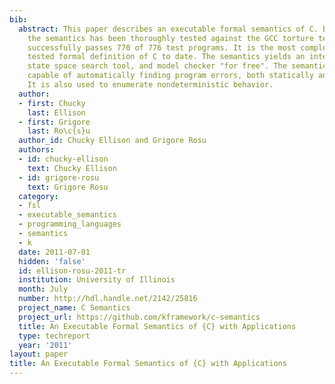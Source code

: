 ```yaml
---
bib:
  abstract: This paper describes an executable formal semantics of C. Being executable,
    the semantics has been thoroughly tested against the GCC torture test suite and
    successfully passes 770 of 776 test programs. It is the most complete and thoroughly
    tested formal definition of C to date. The semantics yields an interpreter, debugger,
    state space search tool, and model checker "for free". The semantics is shown
    capable of automatically finding program errors, both statically and at runtime.
    It is also used to enumerate nondeterministic behavior.
  author:
  - first: Chucky
    last: Ellison
  - first: Grigore
    last: Ro\c{s}u
  author_id: Chucky Ellison and Grigore Rosu
  authors:
  - id: chucky-ellison
    text: Chucky Ellison
  - id: grigore-rosu
    text: Grigore Rosu
  category:
  - fsl
  - executable_semantics
  - programming_languages
  - semantics
  - k
  date: 2011-07-01
  hidden: 'false'
  id: ellison-rosu-2011-tr
  institution: University of Illinois
  month: July
  number: http://hdl.handle.net/2142/25816
  project_name: C Semantics
  project_url: https://github.com/kframework/c-semantics
  title: An Executable Formal Semantics of {C} with Applications
  type: techreport
  year: '2011'
layout: paper
title: An Executable Formal Semantics of {C} with Applications
---
```

